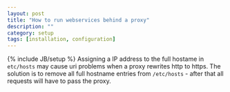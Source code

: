 ```yaml
---
layout: post
title: "How to run webservices behind a proxy"
description: ""
category: setup
tags: [installation, configuration]
---
```

{% include JB/setup %}
Assigning a IP address to the full hostame in `etc/hosts` may cause uri problems when a proxy rewrites http to https. The solution is to remove all full hostname entries from `/etc/hosts` - after that all requests will have to pass the proxy.

